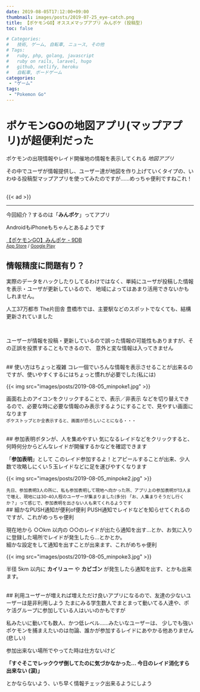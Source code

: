```yaml
---
date: 2019-08-05T17:12:00+09:00
thumbnail: images/posts/2019-07-25_eye-catch.png
title: 【ポケモンGO】オススメマップアプリ みんポケ (投稿型)
toc: false

# Categories:
#   技術, ゲーム, 自転車, ニュース, その他
# Tags:
#   ruby, php, golang, javascript
#   ruby on rails, laravel, hugo
#   github, netlify, heroku
#   自転車, ボードゲーム
categories:
 - "ゲーム"
tags:
 - "Pokemon Go"
---
```


# ポケモンGOの地図アプリ(マップアプリ)が超便利だった

ポケモンの出現情報やレイド開催地の情報を表示してくれる _地図アプリ_  

その中でユーザが情報提供し、ユーザー達が地図を作り上げていくタイプの、いわゆる投稿型マップアプリを使ってみたのですが……めっちゃ便利ですねこれ！

<br>
{{< ad >}}

* * *

今回紹介？するのは「__みんポケ__」ってアプリ

AndroidもiPhoneもちゃんとあるようです  

[【ポケモンGO】みんポケ - 9DB](https://9db.jp/pokemongo/map)  
<small>
[App Store](https://apps.apple.com/jp/app/みんポケ/id1437717571) / 
[Google Play](https://play.google.com/store/apps/details?id=com.companyname.CloudPokeMap&hl=ja)
</small>

## 情報精度に問題有り？
実際のデータをハックしたりしてるわけではなく、単純にユーザが投稿した情報を表示・ユーザが更新しているので、
地域によってはあまり活用できないかもしれません。  

人工37万都市 The片田舎 豊橋市では、主要駅などのスポットでなくても、結構更新されていました

<br>

ユーザーが情報を投稿・更新しているので誤った情報の可能性もありますが、その正誤を投票することもできるので、
意外と変な情報は入ってきません

<br>
## 使い方はちょっと複雑
コレ一個でいろんな情報を表示させることが出来るのですが、使いやすくするにはちょっと慣れが必要でした(私には)

{{< img src="images/posts/2019-08-05_minpoke1.jpg" >}}

画面右上のアイコンをクリックすることで、表示／非表示 などを切り替えできるので、必要な時に必要な情報のみ表示するようにすることで、見やすい画面になります  
<small>ポケストップとか全表示すると、画面が恐ろしいことになる・・・</small>

<br>
## 参加表明ボタンが、人を集めやすい
気になるレイドなどをクリックすると、何時何分からどんなレイドが開催するかなどを確認できます  

「__参加表明__」として このレイド参加するよ！とアピールすることが出来、少人数で攻略しにくい５玉レイドなどに足を運びやすくなります

{{< img src="images/posts/2019-08-05_minpoke2.jpg" >}}

<small>
先日、参加表明3人の所に、私も参加表明して現地へ向かった所、アプリ上の参加表明が13人まで増え、現地には30-40人程のユーザーが集まりました(多分)  
「お、人集まりそうだし行くか？」って感じで、参加表明を出さない人も来てくれるようです
</small>


<br>
## 細かなPUSH通知が便利of便利
PUSH通知でレイドなどを知らせてくれるのですが、これがめっちゃ便利

現在地から ○○km 以内の ○○のレイドが出たら通知を出す…とか、お気に入りに登録した場所でレイドが発生したら…とかとか。  
細かな設定をして通知を出すことが出来ます、これがめちゃ便利

{{< img src="images/posts/2019-08-05_minpoke3.jpg" >}}

半径 5km 以内に __カイリュー__ や __カビゴン__ が発生したら通知を出す、とかも出来ます。

<br>
## 利用ユーザーが増えれば増えただけ良いアプリになるので、友達の少ないユーザーは是非利用しよう
たまにみる学生数人でまとまって動いてる人達や、ポケ活グループに参加している人はいいのかもですが

私みたいに動いても数人、かつ低レベル……みたいなユーザーは、
少しでも強いポケモンを捕まえたいのは勿論、誰かが参加するレイドにあやかる他ありません (悲しい)

参加出来ない場所でやってた時は仕方ないけど

__「すぐそこでレックウザ倒してたのに気づかなかった… 今日のレイド消化すら出来ない (涙)」__

とかならないよう、いち早く情報チェック出来るようにしよう